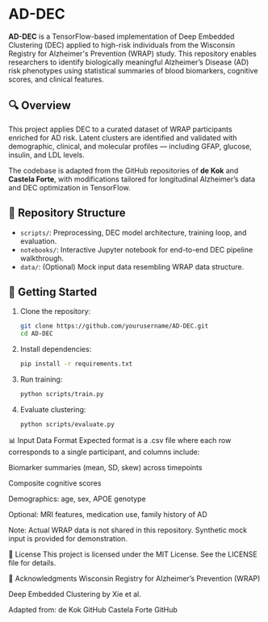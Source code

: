 # AD-DEC

**AD-DEC** is a TensorFlow-based implementation of Deep Embedded Clustering (DEC) applied to high-risk individuals from the Wisconsin Registry for Alzheimer's Prevention (WRAP) study. This repository enables researchers to identify biologically meaningful Alzheimer’s Disease (AD) risk phenotypes using statistical summaries of blood biomarkers, cognitive scores, and clinical features.

## 🔍 Overview

This project applies DEC to a curated dataset of WRAP participants enriched for AD risk. Latent clusters are identified and validated with demographic, clinical, and molecular profiles — including GFAP, glucose, insulin, and LDL levels. 

The codebase is adapted from the GitHub repositories of **de Kok** and **Castela Forte**, with modifications tailored for longitudinal Alzheimer’s data and DEC optimization in TensorFlow.

## 📁 Repository Structure

- `scripts/`: Preprocessing, DEC model architecture, training loop, and evaluation.
- `notebooks/`: Interactive Jupyter notebook for end-to-end DEC pipeline walkthrough.
- `data/`: (Optional) Mock input data resembling WRAP data structure.

## 🚀 Getting Started

1. Clone the repository:
   ```bash
   git clone https://github.com/yourusername/AD-DEC.git
   cd AD-DEC

2. Install dependencies:
   ```bash
   pip install -r requirements.txt

3. Run training:
   ```bash
   python scripts/train.py

4. Evaluate clustering:
   ```bash
   python scripts/evaluate.py

📊 Input Data Format
Expected format is a .csv file where each row corresponds to a single participant, and columns include:

Biomarker summaries (mean, SD, skew) across timepoints

Composite cognitive scores

Demographics: age, sex, APOE genotype

Optional: MRI features, medication use, family history of AD

Note: Actual WRAP data is not shared in this repository. Synthetic mock input is provided for demonstration.

📜 License
This project is licensed under the MIT License. See the LICENSE file for details.

🙏 Acknowledgments
Wisconsin Registry for Alzheimer’s Prevention (WRAP)

Deep Embedded Clustering by Xie et al.

Adapted from:
de Kok GitHub
Castela Forte GitHub
